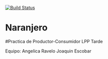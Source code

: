 [![Build Status](https://travis-ci.org/alu0100505092/prct12.svg)](https://travis-ci.org/alu0100505092/prct12)

# Naranjero
#Practica de Productor-Consumidor LPP Tarde

Equipo:
Angelica Ravelo
Joaquin Escobar
